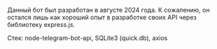 Данный бот был разработан в августе 2024 года. К сожалению, он остался лишь как хороший опыт в разработке своих API через библиотеку express.js.

Стек: node-telegram-bot-api, SQLite3 (quick.db), axios
